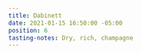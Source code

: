 ```yaml
---
title: Dabinett
date: 2021-01-15 16:50:00 -05:00
position: 6
tasting-notes: Dry, rich, champagne
---
```


